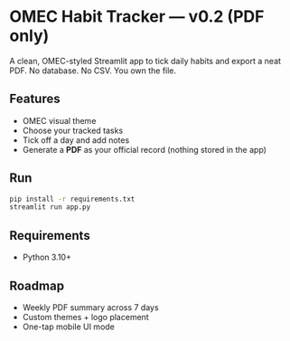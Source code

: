 
# OMEC Habit Tracker — v0.2 (PDF only)

A clean, OMEC-styled Streamlit app to tick daily habits and export a neat PDF.
No database. No CSV. You own the file.

## Features
- OMEC visual theme
- Choose your tracked tasks
- Tick off a day and add notes
- Generate a **PDF** as your official record (nothing stored in the app)

## Run
```bash
pip install -r requirements.txt
streamlit run app.py
```

## Requirements
- Python 3.10+

## Roadmap
- Weekly PDF summary across 7 days
- Custom themes + logo placement
- One-tap mobile UI mode
